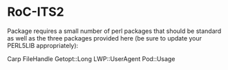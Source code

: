 # RoC-ITS2

Package requires a small number of perl packages that should be standard as well as the three packages provided here (be sure to update your PERL5LIB appropriately):

  Carp
  FileHandle
  Getopt::Long
  LWP::UserAgent
  Pod::Usage


